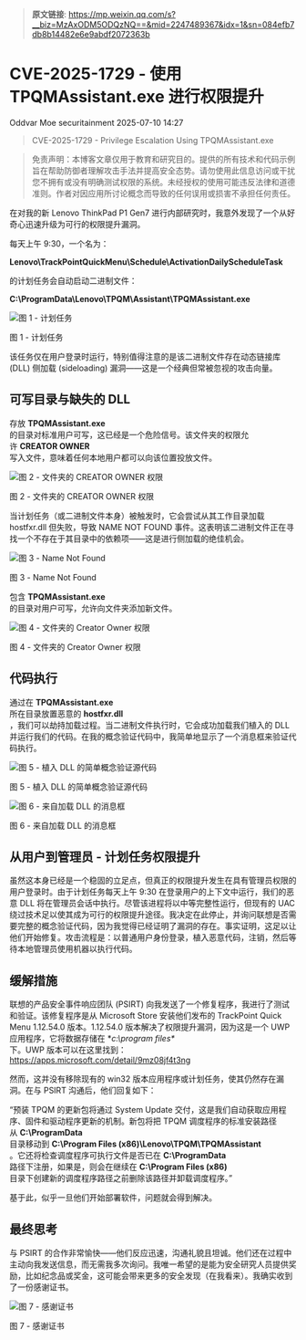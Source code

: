 > **原文链接**: https://mp.weixin.qq.com/s?__biz=MzAxODM5ODQzNQ==&mid=2247489367&idx=1&sn=084efb7db8b14482e6e9abdf2072363b

#  CVE-2025-1729 - 使用 TPQMAssistant.exe 进行权限提升  
Oddvar Moe  securitainment   2025-07-10 14:27  
  
> CVE-2025-1729 - Privilege Escalation Using TPQMAssistant.exe   
  
> 免责声明：本博客文章仅用于教育和研究目的。提供的所有技术和代码示例旨在帮助防御者理解攻击手法并提高安全态势。请勿使用此信息访问或干扰您不拥有或没有明确测试权限的系统。未经授权的使用可能违反法律和道德准则。作者对因应用所讨论概念而导致的任何误用或损害不承担任何责任。  
  
  
在对我的新 Lenovo ThinkPad P1 Gen7 进行内部研究时，我意外发现了一个从好奇心迅速升级为可行的权限提升漏洞。  
  
每天上午 9:30，一个名为：  
  
**Lenovo\TrackPointQuickMenu\Schedule\ActivationDailyScheduleTask**  
  
的计划任务会自动启动二进制文件：  
  
**C:\ProgramData\Lenovo\TPQM\Assistant\TPQMAssistant.exe**  
  
![图 1 - 计划任务](https://mmbiz.qpic.cn/mmbiz_png/hoiaQy7WhTCOsWXgPmpYgP1Qj78MjKV29vBbv5X48lrvK4F19VVeagKg6OCMUR13SggoqTUiaCicbc4ibr3iaUgANQQ/640?wx_fmt=png&from=appmsg "")  
  
图 1 - 计划任务  
  
该任务仅在用户登录时运行，特别值得注意的是该二进制文件存在动态链接库 (DLL) 侧加载 (sideloading) 漏洞——这是一个经典但常被忽视的攻击向量。  
## 可写目录与缺失的 DLL  
  
存放 **TPQMAssistant.exe**  
的目录对标准用户可写，这已经是一个危险信号。该文件夹的权限允许 **CREATOR OWNER**  
写入文件，意味着任何本地用户都可以向该位置投放文件。  
  
![图 2 - 文件夹的 CREATOR OWNER 权限](https://mmbiz.qpic.cn/mmbiz_png/hoiaQy7WhTCOsWXgPmpYgP1Qj78MjKV29P4Y6XE4DbInbrh8kIA9vMcdF76hiaakxRNx6QGN9MTCJkt2L2NP9zfw/640?wx_fmt=png&from=appmsg "")  
  
图 2 - 文件夹的 CREATOR OWNER 权限  
  
当计划任务（或二进制文件本身）被触发时，它会尝试从其工作目录加载 hostfxr.dll 但失败，导致 NAME NOT FOUND 事件。这表明该二进制文件正在寻找一个不存在于其目录中的依赖项——这是进行侧加载的绝佳机会。  
  
![图 3 - Name Not Found](https://mmbiz.qpic.cn/mmbiz_png/hoiaQy7WhTCOsWXgPmpYgP1Qj78MjKV29JnaJbrqTIDDYibfBTiaoVtyL69GUJjAEFfASK7pnRktbWOrJTF0KMiccQ/640?wx_fmt=png&from=appmsg "")  
  
图 3 - Name Not Found  
  
包含 **TPQMAssistant.exe**  
的目录对用户可写，允许向文件夹添加新文件。  
  
![图 4 - 文件夹的 Creator Owner 权限](https://mmbiz.qpic.cn/mmbiz_png/hoiaQy7WhTCOsWXgPmpYgP1Qj78MjKV29P4Y6XE4DbInbrh8kIA9vMcdF76hiaakxRNx6QGN9MTCJkt2L2NP9zfw/640?wx_fmt=png&from=appmsg "")  
  
图 4 - 文件夹的 Creator Owner 权限  
## 代码执行  
  
通过在 **TPQMAssistant.exe**  
所在目录放置恶意的 **hostfxr.dll**  
，我们可以劫持加载过程。当二进制文件执行时，它会成功加载我们植入的 DLL 并运行我们的代码。在我的概念验证代码中，我简单地显示了一个消息框来验证代码执行。  
  
![图 5 - 植入 DLL 的简单概念验证源代码](https://mmbiz.qpic.cn/mmbiz_png/hoiaQy7WhTCOsWXgPmpYgP1Qj78MjKV29rEoPM5b8ibmogxNfahbwU2C6kGsaOYiaziaO0geKQCGYbZhdH514Rpnfw/640?wx_fmt=png&from=appmsg "")  
  
图 5 - 植入 DLL 的简单概念验证源代码  
  
![图 6 - 来自加载 DLL 的消息框](https://mmbiz.qpic.cn/mmbiz_png/hoiaQy7WhTCOsWXgPmpYgP1Qj78MjKV29HFQeXYW0Oh51gLw5xu3YllZV9nM97iach0Wvqv29zLXHLNkZYibeauJQ/640?wx_fmt=png&from=appmsg "")  
  
图 6 - 来自加载 DLL 的消息框  
## 从用户到管理员 - 计划任务权限提升  
  
虽然这本身已经是一个稳固的立足点，但真正的权限提升发生在具有管理员权限的用户登录时。由于计划任务每天上午 9:30 在登录用户的上下文中运行，我们的恶意 DLL 将在管理员会话中执行。尽管该进程将以中等完整性运行，但现有的 UAC 绕过技术足以使其成为可行的权限提升途径。我决定在此停止，并询问联想是否需要完整的概念验证代码，因为我觉得已经证明了漏洞的存在。事实证明，这足以让他们开始修复。攻击流程是：以普通用户身份登录，植入恶意代码，注销，然后等待本地管理员使用机器以执行代码。  
## 缓解措施  
  
联想的产品安全事件响应团队 (PSIRT) 向我发送了一个修复程序，我进行了测试和验证。该修复程序是从 Microsoft Store 安装他们发布的 TrackPoint Quick Menu 1.12.54.0 版本。1.12.54.0 版本解决了权限提升漏洞，因为这是一个 UWP 应用程序，它将数据存储在 **c:\program files\**  
下。UWP 版本可以在这里找到：https://apps.microsoft.com/detail/9mz08jf4t3ng  
  
然而，这并没有移除现有的 win32 版本应用程序或计划任务，使其仍然存在漏洞。在与 PSIRT 沟通后，他们回复如下：  
  
“预装 TPQM 的更新包将通过 System Update 交付，这是我们自动获取应用程序、固件和驱动程序更新的机制。新包将把 TPQM 调度程序的标准安装路径从 **C:\ProgramData**  
目录移动到 **C:\Program Files (x86)\Lenovo\TPQM\TPQMAssistant**  
。它还将检查调度程序可执行文件是否已在 **C:\ProgramData**  
路径下注册，如果是，则会在继续在 **C:\Program Files (x86)**  
目录下创建新的调度程序路径之前删除该路径并卸载调度程序。”  
  
基于此，似乎一旦他们开始部署软件，问题就会得到解决。  
## 最终思考  
  
与 PSIRT 的合作非常愉快——他们反应迅速，沟通礼貌且坦诚。他们还在过程中主动向我发送信息，而无需我多次询问。我唯一希望的是能为安全研究人员提供奖励，比如纪念品或奖金，这可能会带来更多的安全发现（在我看来）。我确实收到了一份感谢证书。  
  
![图 7 - 感谢证书](https://mmbiz.qpic.cn/mmbiz_png/hoiaQy7WhTCOsWXgPmpYgP1Qj78MjKV29puqKPqUk3Y6gC2JUzL5FhvOVnItktbiaO16Zr9MZjJbLlJ2ZahibibqVw/640?wx_fmt=png&from=appmsg "")  
  
图 7 - 感谢证书  
  
